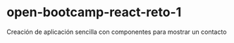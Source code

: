 # open-bootcamp-react-reto-1
Creación de aplicación sencilla con componentes para mostrar un contacto
